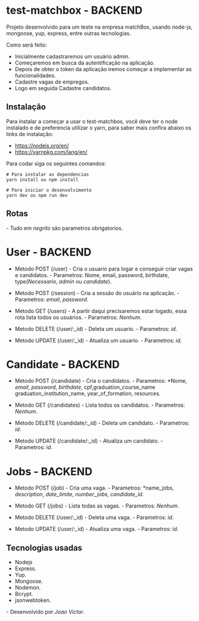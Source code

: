 # test-matchbox - BACKEND

Projeto desenvolvido para um teste na empresa matchBox, usando node-js, mongoose, yup, express,
entre outras tecnologias.

Como será feito:
* Inicialmente cadastraremos um usuário admin.
* Começaremos em busca da autentificação na aplicação.
* Depois de obter o token da aplicação iremos começar a implementar as funcionalidades.
* Cadastre vagas de empregos.
* Logo em seguida Cadastre candidatos.

## Instalação

Para instalar a começar a usar o test-matchbox, você deve ter o node instalado e de preferencia utilizar o yarn, para saber mais confira abaixo os links de instalação:

* https://nodejs.org/en/
* https://yarnpkg.com/lang/en/

Para codar siga os seguintes comandos:

````shell script
# Para instalar as dependencias
yarn install ou npm install

# Para iniciar o desenvolvimento
yarn dev ou npm run dev
````

## Rotas
*-* Tudo em *negrito* são parametros obrigatorios.

# User - BACKEND
* Metodo POST (/user) - Cria o usuario para logar e conseguir criar vagas e candidatos.
*-* Parametros: Nome, email, password, birthdate, type(*Necessario*, *admin* ou *candidate*).

* Metodo POST (/session) - Cria a sessão do usuário na aplicação.
*-* Parametros: *email*, *password*.

* Metodo GET (/users) - A partir daqui precisaremos estar logado, essa rota lista todos os usuários.
*-* Parametros: *Nenhum*.

* Metodo DELETE (/user/:_id) - Deleta um usuario.
*-* Parametros: *id*.
  
* Metodo UPDATE (/user/:_id) - Atualiza um usuario.
*-* Parametros: *id*.

# Candidate - BACKEND
* Metodo POST (/candidate) - Cria o candidatos.
*-* Parametros: *Nome, *email*, *password*, *birthdate*, cpf,graduation_course_name
graduation_institution_name, year_of_formation, resources.

* Metodo GET (/candidates) - Lista todos os candidatos.
*-* Parametros: *Nenhum*.
  
* Metodo DELETE (/candidate/:_id) - Deleta um candidato.
*-* Parametros: *id*.
  
* Metodo UPDATE (/candidate/:_id) - Atualiza um candidato.
*-* Parametros: *id*.

 
# Jobs - BACKEND
* Metodo POST (/job) - Cria uma vaga.
*-* Parametros: *name_jobs, *description*, *date_limite*, *number_jobs*, *candidate_id*.

* Metodo GET (/jobs) - Lista todas as vagas.
*-* Parametros: *Nenhum*.
* Metodo DELETE (/user/:_id) - Deleta uma vaga.
*-* Parametros: *id*.

* Metodo UPDATE (/user/:_id) - Atualiza uma vaga.
*-* Parametros: *id*.

## Tecnologias usadas
* Nodejs
* Express.
* Yup.
* Mongoose.
* Nodemon.
* Bcrypt.
* jsonwebtoken.

*-* Desenvolvido por *Joao Victor*.


